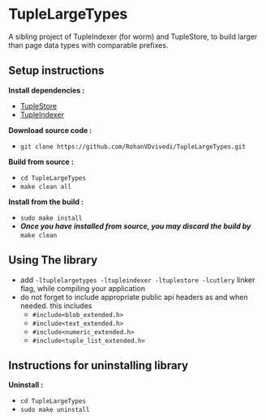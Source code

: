 # TupleLargeTypes

A sibling project of TupleIndexer (for worm) and TupleStore, to build larger than page data types with comparable prefixes.

## Setup instructions
**Install dependencies :**
 * [TupleStore](https://github.com/RohanVDvivedi/TupleStore)
 * [TupleIndexer](https://github.com/RohanVDvivedi/TupleIndexer)

**Download source code :**
 * `git clone https://github.com/RohanVDvivedi/TupleLargeTypes.git`

**Build from source :**
 * `cd TupleLargeTypes`
 * `make clean all`

**Install from the build :**
 * `sudo make install`
 * ***Once you have installed from source, you may discard the build by*** `make clean`

## Using The library
 * add `-ltuplelargetypes -ltupleindexer -ltuplestore -lcutlery` linker flag, while compiling your application
 * do not forget to include appropriate public api headers as and when needed. this includes
   * `#include<blob_extended.h>`
   * `#include<text_extended.h>`
   * `#include<numeric_extended.h>`
   * `#include<tuple_list_extended.h>`

## Instructions for uninstalling library

**Uninstall :**
 * `cd TupleLargeTypes`
 * `sudo make uninstall`
